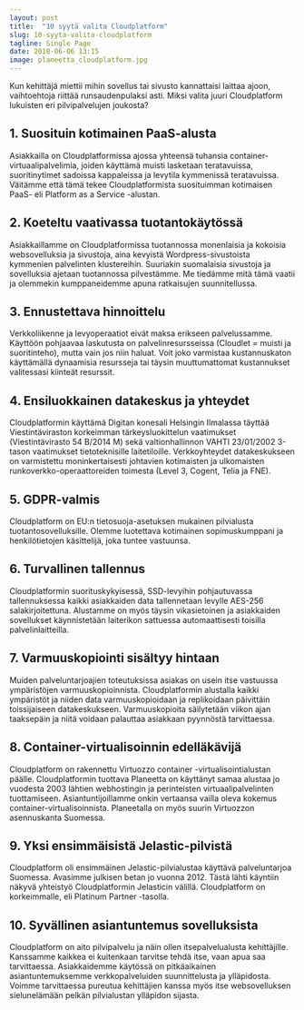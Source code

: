 ```yaml
---
layout: post
title:  "10 syytä valita Cloudplatform"
slug: 10-syyta-valita-cloudplatform
tagline: Single Page
date: 2018-06-06 13:15
image: planeetta_cloudplatform.jpg
---
```


Kun kehittäjä miettii mihin sovellus tai sivusto kannattaisi laittaa ajoon, vaihtoehtoja riittää runsaudenpulaksi asti. Miksi valita juuri Cloudplatform lukuisten eri pilvipalvelujen joukosta?

## 1. Suosituin kotimainen PaaS-alusta
Asiakkailla on Cloudplatformissa ajossa yhteensä tuhansia container-virtuaalipalvelimia, joiden käyttämä muisti lasketaan teratavuissa, suoritinytimet sadoissa kappaleissa ja levytila kymmenissä teratavuissa. Väitämme että tämä tekee Cloudplatformista suosituimman kotimaisen PaaS- eli Platform as a Service -alustan.

## 2. Koeteltu vaativassa tuotantokäytössä
Asiakkaillamme on Cloudplatformissa tuotannossa monenlaisia ja kokoisia websovelluksia ja sivustoja, aina kevyistä Wordpress-sivustoista kymmenien palvelinten klustereihin. Suuriakin suomalaisia sivustoja ja sovelluksia ajetaan tuotannossa pilvestämme. Me tiedämme mitä tämä vaatii ja olemmekin kumppaneidemme apuna ratkaisujen suunnitellussa.

## 3. Ennustettava hinnoittelu
Verkkoliikenne ja levyoperaatiot eivät maksa erikseen palvelussamme. Käyttöön pohjaavaa laskutusta on palvelinresursseissa (Cloudlet = muisti ja suoritinteho), mutta vain jos niin haluat. Voit joko varmistaa kustannuskaton käyttämällä dynaamisia resursseja tai täysin muuttumattomat kustannukset valitessasi kiinteät resurssit.

## 4. Ensiluokkainen datakeskus ja yhteydet
Cloudplatformin käyttämä Digitan konesali Helsingin Ilmalassa täyttää Viestintäviraston korkeimman tärkeysluokittelun vaatimukset (Viestintävirasto 54 B/2014 M) sekä valtionhallinnon VAHTI 23/01/2002 3-tason vaatimukset tietoteknisille laitetiloille. Verkkoyhteydet datakeskukseen on varmistettu moninkertaisesti johtavien kotimaisten ja ulkomaisten runkoverkko-operaattoreiden toimesta (Level 3, Cogent, Telia ja FNE).

## 5. GDPR-valmis
Cloudplatform on EU:n tietosuoja-asetuksen mukainen pilvialusta tuotantosovelluksille. Olemme luotettava kotimainen sopimuskumppani ja henkilötietojen käsittelijä, joka tuntee vastuunsa.

## 6. Turvallinen tallennus
Cloudplatformin suorituskykyisessä, SSD-levyihin pohjautuvassa tallennuksessa kaikki asiakkaiden data tallennetaan levylle AES-256 salakirjoitettuna. Alustamme on myös täysin vikasietoinen ja asiakkaiden sovellukset käynnistetään laiterikon sattuessa automaattisesti toisilla palvelinlaitteilla.

## 7. Varmuuskopiointi sisältyy hintaan
Muiden palveluntarjoajien toteutuksissa asiakas on usein itse vastuussa ympäristöjen varmuuskopioinnista. Cloudplatformin alustalla kaikki ympäristöt ja niiden data varmuuskopioidaan ja replikoidaan päivittäin toissijaiseen datakeskukseen. Varmuuskopioita säilytetään viikon ajan taaksepäin ja niitä voidaan palauttaa asiakkaan pyynnöstä tarvittaessa.

## 8. Container-virtualisoinnin edelläkävijä
Cloudplatform on rakennettu Virtuozzo container -virtualisointialustan päälle. Cloudplatformin tuottava Planeetta on käyttänyt samaa alustaa jo vuodesta 2003 lähtien webhostingin ja perinteisten virtuaalipalvelinten tuottamiseen. Asiantuntijoillamme onkin vertaansa vailla oleva kokemus container-virtualisoinnista. Planeetalla on myös suurin Virtuozzon asennuskanta Suomessa.

## 9. Yksi ensimmäisistä Jelastic-pilvistä
Cloudplatform oli ensimmäinen Jelastic-pilvialustaa käyttävä palveluntarjoa Suomessa. Avasimme julkisen betan jo vuonna 2012. Tästä lähti käyntiin näkyvä yhteistyö Cloudplatformin Jelasticin välillä. Cloudplatform on korkeimmalle, eli Platinum Partner -tasolla.

## 10. Syvällinen asiantuntemus sovelluksista
Cloudplatform on aito pilvipalvelu ja näin ollen itsepalvelualusta kehittäjille. Kanssamme kaikkea ei kuitenkaan tarvitse tehdä itse, vaan apua saa tarvittaessa. Asiakkaidemme käytössä on pitkäaikainen asiantuntemuksemme verkkopalveluiden suunnittelusta ja ylläpidosta. Voimme tarvittaessa pureutua kehittäjien kanssa myös itse websovelluksen sielunelämään pelkän pilvialustan ylläpidon sijasta.
